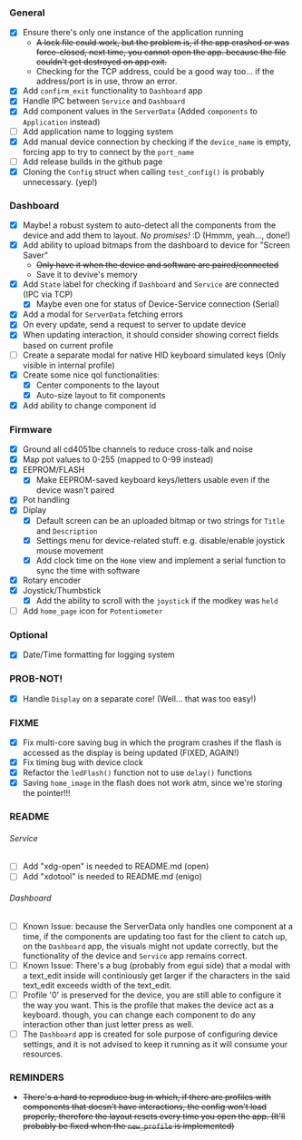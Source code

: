 ### General

- [x] Ensure there's only one instance of the application running
  - ~~A lock file could work, but the problem is, if the app crashed or was force-closed,
    next time, you cannot open the app. because the file couldn't get destroyed on app exit.~~
  - Checking for the TCP address, could be a good way too... if the address/port is in use,
    throw an error.
- [x] Add `confirm_exit` functionality to `Dashboard` app
- [x] Handle IPC between `Service` and `Dashboard`
- [x] Add component values in the `ServerData` (Added `components` to `Application` instead)
- [ ] Add application name to logging system
- [x] Add manual device connection by checking if the `device_name` is empty, forcing app
      to try to connect by the `port_name`
- [ ] Add release builds in the github page
- [x] Cloning the `Config` struct when calling `test_config()` is probably unnecessary. (yep!)

### Dashboard

- [x] Maybe! a robust system to auto-detect all the components from the device and add them
      to layout. _No promises!_ :D (Hmmm, yeah..., done!)
- [x] Add ability to upload bitmaps from the dashboard to device for "Screen Saver"
  - ~~Only have it when the device and software are paired/connected~~
  - Save it to devive's memory
- [x] Add `State` label for checking if `Dashboard` and `Service` are connected (IPC via TCP)
  - [x] Maybe even one for status of Device-Service connection (Serial)
- [x] Add a modal for `ServerData` fetching errors
- [x] On every update, send a request to server to update device
- [x] When updating interaction, it should consider showing correct fields based on current profile
- [ ] Create a separate modal for native HID keyboard simulated keys (Only visible in internal profile)
- [x] Create some nice qol functionalities:
  - [x] Center components to the layout
  - [x] Auto-size layout to fit components
- [x] Add ability to change component id

### Firmware

- [x] Ground all cd4051be channels to reduce cross-talk and noise
- [x] Map pot values to 0-255 (mapped to 0-99 instead)
- [x] EEPROM/FLASH
  - [x] Make EEPROM-saved keyboard keys/letters usable even if the device wasn't paired
- [x] Pot handling
- [x] Diplay
  - [x] Default screen can be an uploaded bitmap or two strings for `Title` and `Description`
  - [x] Settings menu for device-related stuff. e.g. disable/enable joystick mouse movement
  - [x] Add clock time on the `Home` view and implement a serial function to sync the time
        with software
- [x] Rotary encoder
- [x] Joystick/Thumbstick
  - [x] Add the ability to scroll with the `joystick` if the modkey was `held`
- [ ] Add `home_page` icon for `Potentiometer`

### Optional

- [x] Date/Time formatting for logging system

### PROB-NOT!

- [x] Handle `Display` on a separate core! (Well... that was too easy!)

### FIXME

- [x] Fix multi-core saving bug in which the program crashes if the flash is
      accessed as the display is being updated (FIXED, AGAIN!)
- [x] Fix timing bug with device clock
- [x] Refactor the `ledFlash()` function not to use `delay()` functions
- [x] Saving `home_image` in the flash does not work atm, since we're storing
      the pointer!!!

### README

###### Service

- [ ] Add "xdg-open" is needed to README.md (open)
- [ ] Add "xdotool" is needed to README.md (enigo)

###### Dashboard

- [ ] Known Issue: because the ServerData only handles one component at a time,
      if the components are updating too fast for the client to catch up,
      on the `Dashboard` app, the visuals might not update correctly,
      but the functionality of the device and `Service` app remains correct.
- [ ] Known Issue: There's a bug (probably from egui side) that a modal with a
      text_edit inside will continiously get larger if the characters in the said
      text_edit exceeds width of the text_edit.
- [ ] Profile '0' is preserved for the device, you are still able to configure it
      the way you want. This is the profile that makes the device act as a keyboard.
      though, you can change each component to do any interaction other than just
      letter press as well.
- [ ] The `Dashboard` app is created for sole purpose of configuring device settings,
      and it is not advised to keep it running as it will consume your resources.

### REMINDERS

- ~~There's a hard to reproduce bug in which, if there are profiles with components
  that doesn't have interactions, the config won't load properly, therefore
  the layout resets every time you open the app.
  (It'll probably be fixed when the `new_profile` is implemented)~~
